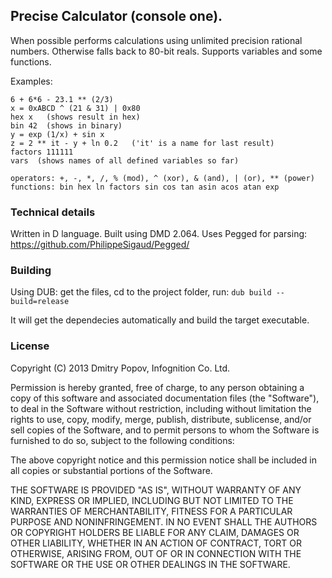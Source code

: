 ## Precise Calculator (console one).

When possible performs calculations using unlimited precision rational numbers.
Otherwise falls back to 80-bit reals. Supports variables and some functions.

Examples:

    6 + 6*6 - 23.1 ** (2/3)
    x = 0xABCD ^ (21 & 31) | 0x80
    hex x   (shows result in hex)
    bin 42  (shows in binary)
    y = exp (1/x) + sin x
    z = 2 ** it - y + ln 0.2   ('it' is a name for last result)
    factors 111111
    vars  (shows names of all defined variables so far)

    operators: +, -, *, /, % (mod), ^ (xor), & (and), | (or), ** (power)
    functions: bin hex ln factors sin cos tan asin acos atan exp

### Technical details
Written in D language. Built using DMD 2.064. Uses Pegged for parsing:
<https://github.com/PhilippeSigaud/Pegged/>

### Building
Using DUB: get the files, cd to the project folder, 
run: `dub build --build=release`

It will get the dependecies automatically and build the target executable.

### License
Copyright (C) 2013 Dmitry Popov, Infognition Co. Ltd.

Permission is hereby granted, free of charge, to any person obtaining a copy 
of this software and associated documentation files (the "Software"), to deal 
in the Software without restriction, including without limitation the rights 
to use, copy, modify, merge, publish, distribute, sublicense, and/or sell 
copies of the Software, and to permit persons to whom the Software is furnished
to do so, subject to the following conditions:

The above copyright notice and this permission notice shall be included in all 
copies or substantial portions of the Software.

THE SOFTWARE IS PROVIDED "AS IS", WITHOUT WARRANTY OF ANY KIND, EXPRESS OR 
IMPLIED, INCLUDING BUT NOT LIMITED TO THE WARRANTIES OF MERCHANTABILITY, FITNESS 
FOR A PARTICULAR PURPOSE AND NONINFRINGEMENT. IN NO EVENT SHALL THE AUTHORS OR 
COPYRIGHT HOLDERS BE LIABLE FOR ANY CLAIM, DAMAGES OR OTHER LIABILITY, WHETHER 
IN AN ACTION OF CONTRACT, TORT OR OTHERWISE, ARISING FROM, OUT OF OR IN 
CONNECTION WITH THE SOFTWARE OR THE USE OR OTHER DEALINGS IN THE SOFTWARE.

